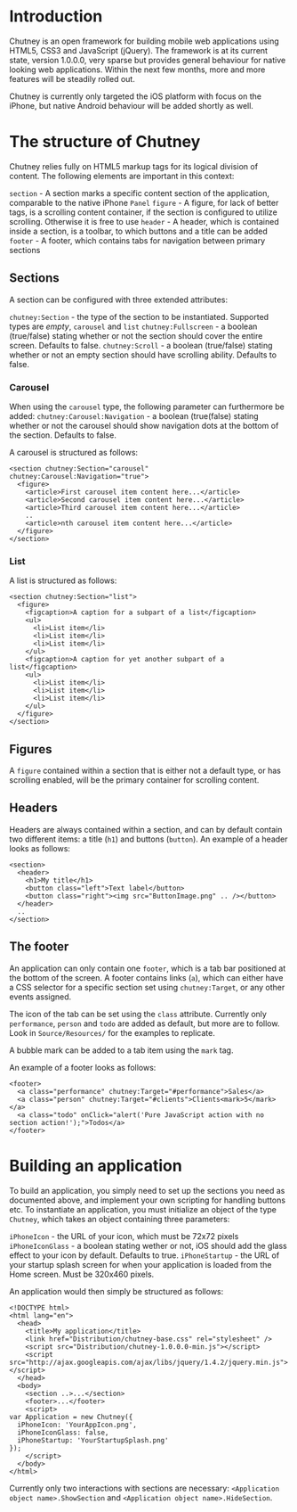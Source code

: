 # Introduction

Chutney is an open framework for building mobile web applications using HTML5, CSS3 and JavaScript (jQuery). The framework is at its current state, version 1.0.0.0, very sparse but provides general behaviour for native looking web applications. Within the next few months, more and more features will be steadily rolled out.

Chutney is currently only targeted the iOS platform with focus on the iPhone, but native Android behaviour will be added shortly as well.

# The structure of Chutney

Chutney relies fully on HTML5 markup tags for its logical division of content. The following elements are important in this context:

`section` - A section marks a specific content section of the application, comparable to the native iPhone `Panel`
`figure` - A figure, for lack of better tags, is a scrolling content container, if the section is configured to utilize scrolling. Otherwise it is free to use
`header` - A header, which is contained inside a section, is a toolbar, to which buttons and a title can be added
`footer` - A footer, which contains tabs for navigation between primary sections

## Sections

A section can be configured with three extended attributes:

`chutney:Section` - the type of the section to be instantiated. Supported types are _empty_, `carousel` and `list`
`chutney:Fullscreen` - a boolean (true/false) stating whether or not the section should cover the entire screen. Defaults to false.
`chutney:Scroll` - a boolean (true/false) stating whether or not an empty section should have scrolling ability. Defaults to false.

### Carousel

When using the `carousel` type, the following parameter can furthermore be added:
`chutney:Carousel:Navigation` - a boolean (true(false) stating whether or not the carousel should show navigation dots at the bottom of the section. Defaults to false.

A carousel is structured as follows:

    <section chutney:Section="carousel" chutney:Carousel:Navigation="true">
      <figure>
        <article>First carousel item content here...</article>
        <article>Second carousel item content here...</article>
        <article>Third carousel item content here...</article>
        ..
        <article>nth carousel item content here...</article>
      </figure>
    </section>

### List

A list is structured as follows:

    <section chutney:Section="list">
      <figure>
        <figcaption>A caption for a subpart of a list</figcaption>
        <ul>
          <li>List item</li>
          <li>List item</li>
          <li>List item</li>
        </ul>
        <figcaption>A caption for yet another subpart of a list</figcaption>
        <ul>
          <li>List item</li>
          <li>List item</li>
          <li>List item</li>
        </ul>
      </figure>
    </section>

## Figures

A `figure` contained within a section that is either not a default type, or has scrolling enabled, will be the primary container for scrolling content.

## Headers

Headers are always contained within a section, and can by default contain two different items: a title (`h1`) and buttons (`button`). An example of a header looks as follows:

    <section>
      <header>
        <h1>My title</h1>
        <button class="left">Text label</button>
        <button class="right"><img src="ButtonImage.png" .. /></button>
      </header>
      ..
    </section>

## The footer

An application can only contain one `footer`, which is a tab bar positioned at the bottom of the screen. A footer contains links (`a`), which can either have a CSS selector for a specific section set using `chutney:Target`, or any other events assigned.

The icon of the tab can be set using the `class` attribute. Currently only `performance`, `person` and `todo` are added as default, but more are to follow. Look in `Source/Resources/` for the examples to replicate.

A bubble mark can be added to a tab item using the `mark` tag.

An example of a footer looks as follows:

    <footer>
      <a class="performance" chutney:Target="#performance">Sales</a>
      <a class="person" chutney:Target="#clients">Clients<mark>5</mark></a>
      <a class="todo" onClick="alert('Pure JavaScript action with no section action!');">Todos</a>
    </footer>

# Building an application

To build an application, you simply need to set up the sections you need as documented above, and implement your own scripting for handling buttons etc. To instantiate an application, you must initialize an object of the type `Chutney`, which takes an object containing three parameters:

`iPhoneIcon` - the URL of your icon, which must be 72x72 pixels
`iPhoneIconGlass` - a boolean stating wether or not, iOS should add the glass effect to your icon by default. Defaults to true.
`iPhoneStartup` - the URL of your startup splash screen for when your application is loaded from the Home screen. Must be 320x460 pixels.

An application would then simply be structured as follows:

    <!DOCTYPE html>
    <html lang="en">
      <head>
        <title>My application</title>
        <link href="Distribution/chutney-base.css" rel="stylesheet" />
        <script src="Distribution/chutney-1.0.0.0-min.js"></script>
        <script src="http://ajax.googleapis.com/ajax/libs/jquery/1.4.2/jquery.min.js"></script>
      </head>
      <body>
        <section ..>...</section>
        <footer>...</footer>
        <script>
    var Application = new Chutney({
      iPhoneIcon: 'YourAppIcon.png',
      iPhoneIconGlass: false,
      iPhoneStartup: 'YourStartupSplash.png'
    });
        </script>
      </body>
    </html>

Currently only two interactions with sections are necessary: `<Application object name>.ShowSection` and `<Application object name>.HideSection`.